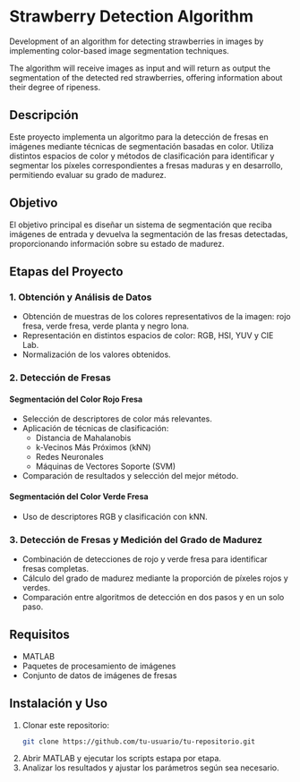 # Strawberry Detection Algorithm
Development of an algorithm for detecting strawberries in images by implementing color-based image segmentation techniques.

The algorithm will receive images as input and will return as output the segmentation of the detected red strawberries, offering information about their degree of ripeness.

## Descripción
Este proyecto implementa un algoritmo para la detección de fresas en imágenes mediante técnicas de segmentación basadas en color. Utiliza distintos espacios de color y métodos de clasificación para identificar y segmentar los píxeles correspondientes a fresas maduras y en desarrollo, permitiendo evaluar su grado de madurez.

## Objetivo
El objetivo principal es diseñar un sistema de segmentación que reciba imágenes de entrada y devuelva la segmentación de las fresas detectadas, proporcionando información sobre su estado de madurez.

## Etapas del Proyecto
### 1. Obtención y Análisis de Datos
- Obtención de muestras de los colores representativos de la imagen: rojo fresa, verde fresa, verde planta y negro lona.
- Representación en distintos espacios de color: RGB, HSI, YUV y CIE Lab.
- Normalización de los valores obtenidos.

### 2. Detección de Fresas
#### Segmentación del Color Rojo Fresa
- Selección de descriptores de color más relevantes.
- Aplicación de técnicas de clasificación:
  - Distancia de Mahalanobis
  - k-Vecinos Más Próximos (kNN)
  - Redes Neuronales
  - Máquinas de Vectores Soporte (SVM)
- Comparación de resultados y selección del mejor método.

#### Segmentación del Color Verde Fresa
- Uso de descriptores RGB y clasificación con kNN.

### 3. Detección de Fresas y Medición del Grado de Madurez
- Combinación de detecciones de rojo y verde fresa para identificar fresas completas.
- Cálculo del grado de madurez mediante la proporción de píxeles rojos y verdes.
- Comparación entre algoritmos de detección en dos pasos y en un solo paso.

## Requisitos
- MATLAB
- Paquetes de procesamiento de imágenes
- Conjunto de datos de imágenes de fresas

## Instalación y Uso
1. Clonar este repositorio:
   ```bash
   git clone https://github.com/tu-usuario/tu-repositorio.git
   ```
2. Abrir MATLAB y ejecutar los scripts estapa por etapa.
3. Analizar los resultados y ajustar los parámetros según sea necesario.
